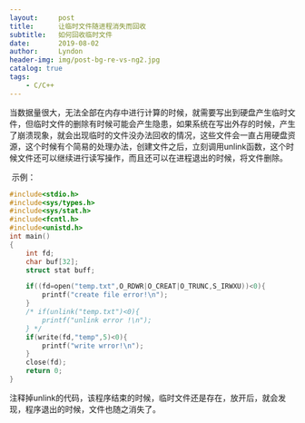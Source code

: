 ```yaml
---
layout:     post
title:      让临时文件随进程消失而回收
subtitle:   如何回收临时文件
date:       2019-08-02
author:     Lyndon
header-img: img/post-bg-re-vs-ng2.jpg
catalog: true
tags:
    - C/C++
---
```


​	当数据量很大，无法全部在内存中进行计算的时候，就需要写出到硬盘产生临时文件，但临时文件的删除有时候可能会产生隐患，如果系统在写出外存的时候，产生了崩溃现象，就会出现临时的文件没办法回收的情况，这些文件会一直占用硬盘资源，这个时候有个简易的处理办法，创建文件之后，立刻调用unlink函数，这个时候文件还可以继续进行读写操作，而且还可以在进程退出的时候，将文件删除。

​	示例：

```C
#include<stdio.h>
#include<sys/types.h>
#include<sys/stat.h>
#include<fcntl.h>
#include<unistd.h>
int main()
{
    int fd;
    char buf[32];
    struct stat buff;

    if((fd=open("temp.txt",O_RDWR|O_CREAT|O_TRUNC,S_IRWXU))<0){
        printf("create file error!\n");
    }
    /* if(unlink("temp.txt")<0){
        printf("unlink error !\n");
    } */
    if(write(fd,"temp",5)<0){
        printf("write wrror!\n");
    }
    close(fd);
    return 0;
}
```

​	注释掉unlink的代码，该程序结束的时候，临时文件还是存在，放开后，就会发现，程序退出的时候，文件也随之消失了。